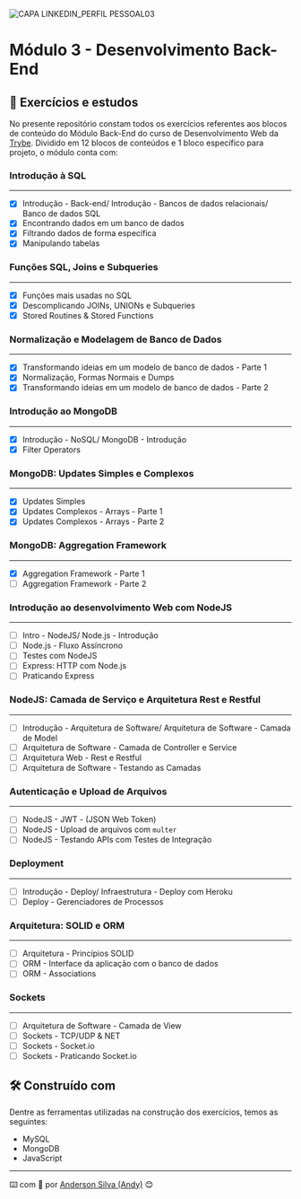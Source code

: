 ![CAPA LINKEDIN_PERFIL PESSOAL03](https://user-images.githubusercontent.com/52717632/126884524-53328b01-89f0-45f9-86a3-01516bead308.png)
# Módulo 3 - Desenvolvimento Back-End

## :rocket: Exercícios e estudos

No presente repositório constam todos os exercícios referentes aos blocos de conteúdo do Módulo Back-End do curso de Desenvolvimento Web da [Trybe](https://www.betrybe.com/). Dividido em 12 blocos de conteúdos e 1 bloco específico para projeto, o módulo conta com:


### Introdução à SQL
---

- [x] Introdução - Back-end/ Introdução - Bancos de dados relacionais/ Banco de dados SQL
- [x] Encontrando dados em um banco de dados
- [x] Filtrando dados de forma específica
- [x] Manipulando tabelas

### Funções SQL, Joins e Subqueries
---

- [x] Funções mais usadas no SQL
- [x] Descomplicando JOINs, UNIONs e Subqueries
- [x] Stored Routines & Stored Functions

### Normalização e Modelagem de Banco de Dados
---

- [x] Transformando ideias em um modelo de banco de dados - Parte 1
- [x] Normalização, Formas Normais e Dumps
- [x] Transformando ideias em um modelo de banco de dados - Parte 2

### Introdução ao MongoDB
---

- [x] Introdução - NoSQL/ MongoDB - Introdução
- [x] Filter Operators

### MongoDB: Updates Simples e Complexos
---

- [x] Updates Simples
- [x] Updates Complexos - Arrays - Parte 1
- [x] Updates Complexos - Arrays - Parte 2

### MongoDB: Aggregation Framework
---

- [x] Aggregation Framework - Parte 1
- [ ] Aggregation Framework - Parte 2

### Introdução ao desenvolvimento Web com NodeJS
---

- [ ] Intro - NodeJS/ Node.js - Introdução
- [ ] Node.js - Fluxo Assíncrono
- [ ] Testes com NodeJS
- [ ] Express: HTTP com Node.js
- [ ] Praticando Express

### NodeJS: Camada de Serviço e Arquitetura Rest e Restful
---

- [ ] Introdução - Arquitetura de Software/ Arquitetura de Software - Camada de Model
- [ ] Arquitetura de Software - Camada de Controller e Service
- [ ] Arquitetura Web - Rest e Restful
- [ ] Arquitetura de Software - Testando as Camadas

### Autenticação e Upload de Arquivos
---

- [ ] NodeJS - JWT - (JSON Web Token)
- [ ] NodeJS - Upload de arquivos com `multer`
- [ ] NodeJS - Testando APIs com Testes de Integração

### Deployment
---

- [ ] Introdução - Deploy/ Infraestrutura - Deploy com Heroku
- [ ] Deploy - Gerenciadores de Processos

### Arquitetura: SOLID e ORM
---

- [ ] Arquitetura - Princípios SOLID
- [ ] ORM - Interface da aplicação com o banco de dados
- [ ] ORM - Associations

### Sockets
---

- [ ] Arquitetura de Software - Camada de View
- [ ] Sockets - TCP/UDP & NET
- [ ] Sockets - Socket.io
- [ ] Sockets - Praticando Socket.io

## :hammer_and_wrench: Construído com

Dentre as ferramentas utilizadas na construção dos exercícios, temos as seguintes:

* MySQL
* MongoDB
* JavaScript

---
:keyboard: com :purple_heart: por [Anderson Silva (Andy)](https://www.linkedin.com/in/andssilva/) 😊
